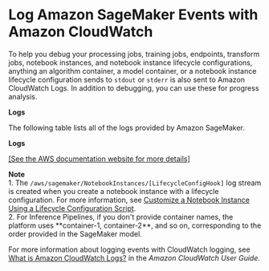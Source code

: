 # Log Amazon SageMaker Events with Amazon CloudWatch<a name="logging-cloudwatch"></a>

To help you debug your processing jobs, training jobs, endpoints, transform jobs, notebook instances, and notebook instance lifecycle configurations, anything an algorithm container, a model container, or a notebook instance lifecycle configuration sends to `stdout` or `stderr` is also sent to Amazon CloudWatch Logs\. In addition to debugging, you can use these for progress analysis\.

**Logs**

The following table lists all of the logs provided by Amazon SageMaker\.

**Logs**

[\[See the AWS documentation website for more details\]](http://docs.aws.amazon.com/sagemaker/latest/dg/logging-cloudwatch.html)

**Note**  
1\. The `/aws/sagemaker/NotebookInstances/[LifecycleConfigHook]` log stream is created when you create a notebook instance with a lifecycle configuration\. For more information, see [Customize a Notebook Instance Using a Lifecycle Configuration Script](notebook-lifecycle-config.md)\.  
2\. For Inference Pipelines, if you don't provide container names, the platform uses \*\*container\-1, container\-2\*\*, and so on, corresponding to the order provided in the SageMaker model\.

For more information about logging events with CloudWatch logging, see [What is Amazon CloudWatch Logs?](https://docs.aws.amazon.com/AmazonCloudWatch/latest/logs/WhatIsCloudWatchLogs.html) in the *Amazon CloudWatch User Guide*\.